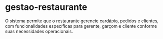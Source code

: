 # gestao-restaurante

O sistema permite que o restaurante gerencie cardápio, pedidos e clientes, com funcionalidades específicas para gerente, garçom e cliente conforme suas necessidades operacionais.
